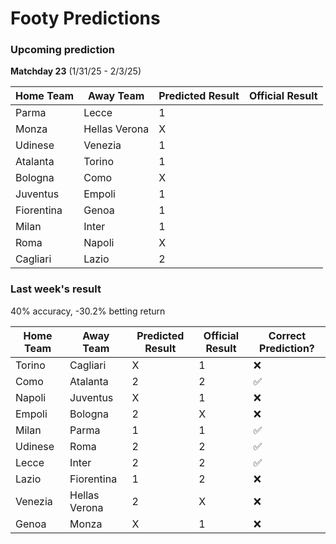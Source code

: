 # Footy Predictions

### Upcoming prediction

**Matchday 23** (1/31/25 - 2/3/25)

| Home Team  | Away Team     | Predicted Result | Official Result |
| ---------- | ------------- | ---------------- | --------------- |
| Parma      | Lecce         | 1                |                 |
| Monza      | Hellas Verona | X                |                 |
| Udinese    | Venezia       | 1                |                 |
| Atalanta   | Torino        | 1                |                 |
| Bologna    | Como          | X                |                 |
| Juventus   | Empoli        | 1                |                 |
| Fiorentina | Genoa         | 1                |                 |
| Milan      | Inter         | 1                |                 |
| Roma       | Napoli        | X                |                 |
| Cagliari   | Lazio         | 2                |                 |

### Last week's result

40% accuracy, -30.2% betting return

| Home Team | Away Team     | Predicted Result | Official Result | Correct Prediction? |
| --------- | ------------- | ---------------- | --------------- | ------------------- |
| Torino    | Cagliari      | X                | 1               | ❌                  |
| Como      | Atalanta      | 2                | 2               | ✅                  |
| Napoli    | Juventus      | X                | 1               | ❌                  |
| Empoli    | Bologna       | 2                | X               | ❌                  |
| Milan     | Parma         | 1                | 1               | ✅                  |
| Udinese   | Roma          | 2                | 2               | ✅                  |
| Lecce     | Inter         | 2                | 2               | ✅                  |
| Lazio     | Fiorentina    | 1                | 2               | ❌                  |
| Venezia   | Hellas Verona | 2                | X               | ❌                  |
| Genoa     | Monza         | X                | 1               | ❌                  |
